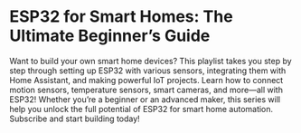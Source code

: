 # ESP32 for Smart Homes: The Ultimate Beginner’s Guide
 Want to build your own smart home devices? This playlist takes you step by step through setting up ESP32 with various sensors, integrating them with Home Assistant, and making powerful IoT projects. Learn how to connect motion sensors, temperature sensors, smart cameras, and more—all with ESP32! Whether you’re a beginner or an advanced maker, this series will help you unlock the full potential of ESP32 for smart home automation. Subscribe and start building today!
